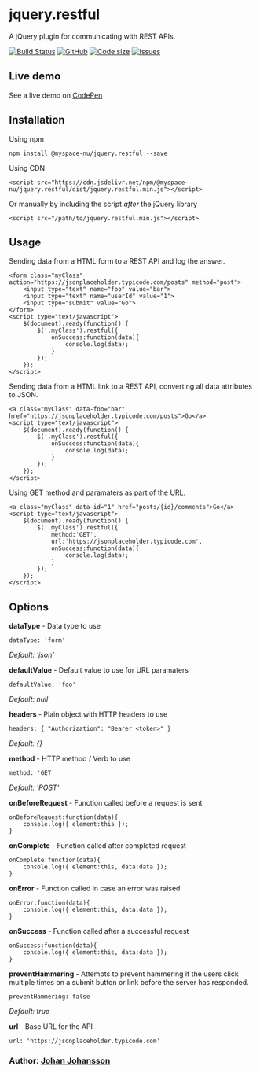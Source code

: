 # jquery.restful

A jQuery plugin for communicating with REST APIs.

[![Build Status](https://travis-ci.com/myspace-nu/jquery.restful.svg?branch=master)](https://travis-ci.com/myspace-nu/jquery.restful)
[![GitHub](https://img.shields.io/github/license/mashape/apistatus.svg)](https://github.com/myspace-nu/jquery.restful/blob/master/LICENSE)
[![Code size](https://img.shields.io/github/languages/code-size/myspace-nu/jquery.restful)](https://github.com/myspace-nu/jquery.restful)
[![Issues](https://img.shields.io/github/issues-raw/myspace-nu/jquery.restful)](https://github.com/myspace-nu/jquery.restful/issues)

## Live demo

See a live demo on [CodePen](https://codepen.io/myspace-nu/full/ebYRMY)

## Installation

Using npm

	npm install @myspace-nu/jquery.restful --save

Using CDN

	<script src="https://cdn.jsdelivr.net/npm/@myspace-nu/jquery.restful/dist/jquery.restful.min.js"></script>

Or manually by including the script *after* the jQuery library

	<script src="/path/to/jquery.restful.min.js"></script>

## Usage

Sending data from a HTML form to a REST API and log the answer.

	<form class="myClass" action="https://jsonplaceholder.typicode.com/posts" method="post">
		<input type="text" name="foo" value="bar">
		<input type="text" name="userId" value="1">
		<input type="submit" value="Go">
	</form>
	<script type="text/javascript">
		$(document).ready(function() {
			$('.myClass').restful({
				onSuccess:function(data){
					console.log(data);
				}
			});
		});
	</script>

Sending data from a HTML link to a REST API, converting all data attributes to JSON.

	<a class="myClass" data-foo="bar" href="https://jsonplaceholder.typicode.com/posts">Go</a>
	<script type="text/javascript">
		$(document).ready(function() {
			$('.myClass').restful({
				onSuccess:function(data){
					console.log(data);
				}
			});
		});
	</script>

Using GET method and paramaters as part of the URL.

	<a class="myClass" data-id="1" href="posts/{id}/comments">Go</a>
	<script type="text/javascript">
		$(document).ready(function() {
			$('.myClass').restful({
				method:'GET',
				url:'https://jsonplaceholder.typicode.com',
				onSuccess:function(data){
					console.log(data);
				}
			});
		});
	</script>

## Options

**dataType** - Data type to use

    dataType: 'form'

*Default: 'json'*

**defaultValue** - Default value to use for URL paramaters

    defaultValue: 'foo'

*Default: null*

**headers** - Plain object with HTTP headers to use

    headers: { "Authorization": "Bearer <token>" }

*Default: {}*

**method** - HTTP method / Verb to use

    method: 'GET'

*Default: 'POST'*

**onBeforeRequest** - Function called before a request is sent

	onBeforeRequest:function(data){
		console.log({ element:this });
	}

**onComplete** - Function called after completed request

	onComplete:function(data){
		console.log({ element:this, data:data });
	}

**onError** - Function called in case an error was raised

	onError:function(data){
		console.log({ element:this, data:data });
	}

**onSuccess** - Function called after a successful request

	onSuccess:function(data){
		console.log({ element:this, data:data });
	}

**preventHammering** - Attempts to prevent hammering if the users click multiple times on a submit button or link before the server has responded.

    preventHammering: false

*Default: true*

**url** - Base URL for the API

    url: 'https://jsonplaceholder.typicode.com'
	


### Author: [Johan Johansson](https://github.com/myspace-nu)
